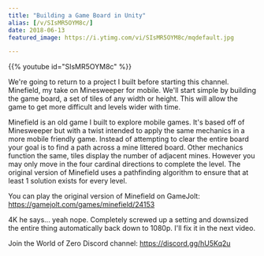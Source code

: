 ```yaml
---
title: "Building a Game Board in Unity"
alias: [/v/SIsMR5OYM8c/]
date: 2018-06-13
featured_image: https://i.ytimg.com/vi/SIsMR5OYM8c/mqdefault.jpg

---
```


{{% youtube id="SIsMR5OYM8c" %}}

We're going to return to a project I built before starting this channel. Minefield, my take on Minesweeper for mobile. We'll start simple by building the game board, a set of tiles of any width or height. This will allow the game to get more difficult and levels wider with time.

Minefield is an old game I built to explore mobile games. It's based off of Minesweeper but with a twist intended to apply the same mechanics in a more mobile friendly game. Instead of attempting to clear the entire board your goal is to find a path across a mine littered board. Other mechanics function the same, tiles display the number of adjacent mines. However you may only move in the four cardinal directions to complete the level. The original version of Minefield uses a pathfinding algorithm to ensure that at least 1 solution exists for every level.

You can play the original version of Minefield on GameJolt: https://gamejolt.com/games/minefield/24153

4K he says... yeah nope. Completely screwed up a setting and downsized the entire thing automatically back down to 1080p. I'll fix it in the next video. 

Join the World of Zero Discord channel: https://discord.gg/hU5Kq2u